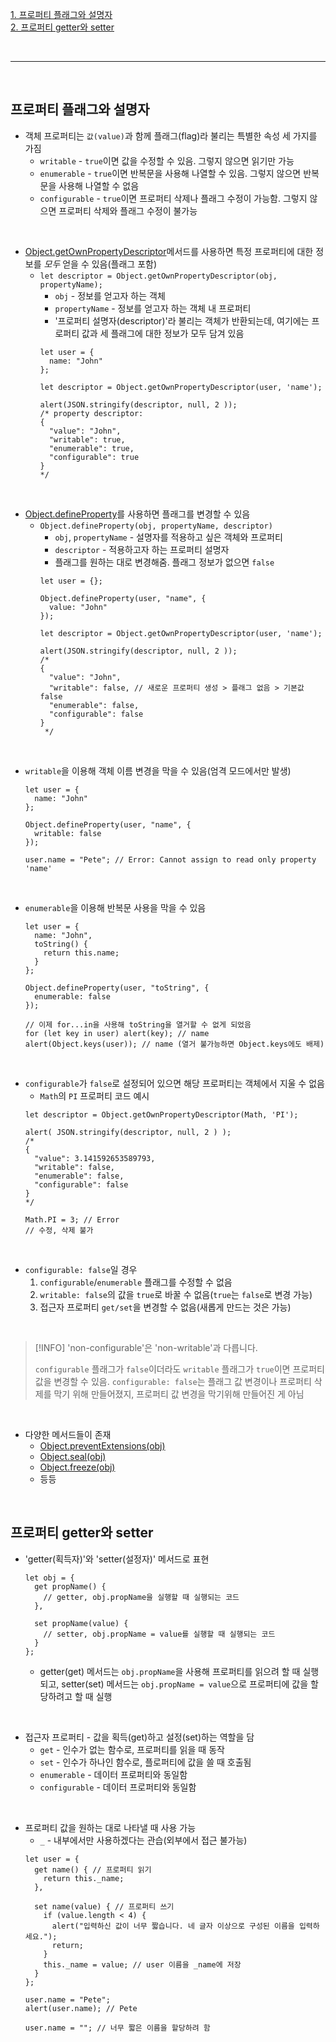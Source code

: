 [1. 프로퍼티 플래그와 설명자](#프로퍼티-플래그와-설명자)<br/>
[2. 프로퍼티 getter와 setter](#프로퍼티-getter와-setter)<br/>

<br/>

---

<br/>

## 프로퍼티 플래그와 설명자
- 객체 프로퍼티는 `값(value)`과 함께 플래그(flag)라 불리는 특별한 속성 세 가지를 가짐
	- `writable` - `true`이면 값을 수정할 수 있음. 그렇지 않으면 읽기만 가능
	- `enumerable` - `true`이면 반복문을 사용해 나열할 수 있음. 그렇지 않으면 반복문을 사용해 나열할 수 없음
	- `configurable` - `true`이면 프로퍼티 삭제나 플래그 수정이 가능함. 그렇지 않으면 프로퍼티 삭제와 플래그 수정이 불가능

<br/>

- [Object.getOwnPropertyDescriptor](https://developer.mozilla.org/ko/docs/Web/JavaScript/Reference/Global_Objects/Object/getOwnPropertyDescriptor)메서드를 사용하면 특정 프로퍼티에 대한 정보를 _모두_ 얻을 수 있음(플래그 포함)
	- `let descriptor = Object.getOwnPropertyDescriptor(obj, propertyName);`
		- `obj` - 정보를 얻고자 하는 객체
		- `propertyName` - 정보를 얻고자 하는 객체 내 프로퍼티
		- '프로퍼티 설명자(descriptor)'라 불리는 객체가 반환되는데, 여기에는 프로퍼티 값과 세 플래그에 대한 정보가 모두 담겨 있음
		```
		let user = {
		  name: "John"
		};
		
		let descriptor = Object.getOwnPropertyDescriptor(user, 'name');
		
		alert(JSON.stringify(descriptor, null, 2 ));
		/* property descriptor:
		{
		  "value": "John",
		  "writable": true,
		  "enumerable": true,
		  "configurable": true
		}
		*/	
		```

<br/>

- [Object.defineProperty](https://developer.mozilla.org/ko/docs/Web/JavaScript/Reference/Global_Objects/Object/defineProperty)를 사용하면 플래그를 변경할 수 있음
	- `Object.defineProperty(obj, propertyName, descriptor)`
		- `obj`, `propertyName` - 설명자를 적용하고 싶은 객체와 프로퍼티
		- `descriptor` - 적용하고자 하는 프로퍼티 설명자
		- 플래그를 원하는 대로 변경해줌. 플래그 정보가 없으면 `false`
		```
		let user = {};
		
		Object.defineProperty(user, "name", {
		  value: "John"
		});
		
		let descriptor = Object.getOwnPropertyDescriptor(user, 'name');
		
		alert(JSON.stringify(descriptor, null, 2 ));
		/*
		{
		  "value": "John",
		  "writable": false, // 새로운 프로퍼티 생성 > 플래그 없음 > 기본값 false
		  "enumerable": false,
		  "configurable": false
		}
		 */
		```

<br/>

- `writable`을 이용해 객체 이름 변경을 막을 수 있음(엄격 모드에서만 발생)
	```
	let user = {
	  name: "John"
	};
	
	Object.defineProperty(user, "name", {
	  writable: false
	});
	
	user.name = "Pete"; // Error: Cannot assign to read only property 'name'
	```

<br/>

- `enumerable`을 이용해 반복문 사용을 막을 수 있음
	```
	let user = {
	  name: "John",
	  toString() {
		return this.name;
	  }
	};
	
	Object.defineProperty(user, "toString", {
	  enumerable: false
	});
	
	// 이제 for...in을 사용해 toString을 열거할 수 없게 되었음
	for (let key in user) alert(key); // name
	alert(Object.keys(user)); // name (열거 불가능하면 Object.keys에도 배제)
	```

<br/>

- `configurable`가 `false`로 설정되어 있으면 해당 프로퍼티는 객체에서 지울 수 없음
	- `Math`의 `PI` 프로퍼티 코드 예시
	```
	let descriptor = Object.getOwnPropertyDescriptor(Math, 'PI');
	
	alert( JSON.stringify(descriptor, null, 2 ) );
	/*
	{
	  "value": 3.141592653589793,
	  "writable": false,
	  "enumerable": false,
	  "configurable": false
	}
	*/
	
	Math.PI = 3; // Error
	// 수정, 삭제 불가
	```

<br/>

- `configurable: false`일 경우
	1. `configurable`/`enumerable` 플래그를 수정할 수 없음
	2.  `writable: false`의 값을 `true`로 바꿀 수 없음(`true`는 `false`로 변경 가능)
	3. 접근자 프로퍼티 `get/set`을 변경할 수 없음(새롭게 만드는 것은 가능)

<br/>

>[!INFO] 'non-configurable'은 'non-writable'과 다릅니다.
>
>`configurable` 플래그가 `false`이더라도 `writable` 플래그가 `true`이면 프로퍼티 값을 변경할 수 있음. `configurable: false`는 플래그 값 변경이나 프로퍼티 삭제를 막기 위해 만들어졌지, 프로퍼티 값 변경을 막기위해 만들어진 게 아님

<br/>

- 다양한 메서드들이 존재
	-  [Object.preventExtensions(obj)](https://developer.mozilla.org/ko/docs/Web/JavaScript/Reference/Global_Objects/Object/preventExtensions)
	- [Object.seal(obj)](https://developer.mozilla.org/ko/docs/Web/JavaScript/Reference/Global_Objects/Object/seal)
	-  [Object.freeze(obj)](https://developer.mozilla.org/ko/docs/Web/JavaScript/Reference/Global_Objects/Object/freeze)
	- 등등

<br/>

## 프로퍼티 getter와 setter
- 'getter(획득자)'와 'setter(설정자)' 메서드로 표현
	```
	let obj = {
	  get propName() {
	    // getter, obj.propName을 실행할 때 실행되는 코드
	  },
	
	  set propName(value) {
	    // setter, obj.propName = value를 실행할 때 실행되는 코드
	  }
	};
	```
	- getter(get) 메서드는 `obj.propName`을 사용해 프로퍼티를 읽으려 할 때 실행되고, setter(set) 메서드는 `obj.propName = value`으로 프로퍼티에 값을 할당하려고 할 때 실행

<br/>

- 접근자 프로퍼티 - 값을 획득(get)하고 설정(set)하는 역할을 담
	- `get` - 인수가 없는 함수로, 프로퍼티를 읽을 때 동작
	- `set` - 인수가 하나인 함수로, 플로퍼티에 값을 쓸 때 호출됨
	- `enumerable` - 데이터 프로퍼티와 동일함
	- `configurable` - 데이터 프로퍼티와 동일함

<br/>

- 프로퍼티 값을 원하는 대로 나타낼 때 사용 가능
	- `_` - 내부에서만 사용하겠다는 관습(외부에서 접근 불가능)
	```
	let user = {
	  get name() { // 프로퍼티 읽기
	    return this._name;
	  },
	
	  set name(value) { // 프로퍼티 쓰기
	    if (value.length < 4) {
	      alert("입력하신 값이 너무 짧습니다. 네 글자 이상으로 구성된 이름을 입력하세요.");
	      return;
	    }
	    this._name = value; // user 이름을 _name에 저장
	  }
	};
	
	user.name = "Pete";
	alert(user.name); // Pete
	
	user.name = ""; // 너무 짧은 이름을 할당하려 함
	```